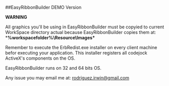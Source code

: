 ##EasyRibbonBuilder DEMO Version

**WARNING**

All graphics you'll be using in EasyRibbonBuilder must be copyied to current WorkSpace directory actual because EasyRibbonBuilder copies them at: ***%workspacefolder%\Resource\Images\***

Remember to execute the ErbRedist.exe installer on every client machine befor executing your application. This installer registers all codejock ActiveX's components on the OS.

EasyRibbonBuilder runs on 32 and 64 bits OS.

Any issue you may email me at: rodriguez.irwin@gmail.com
